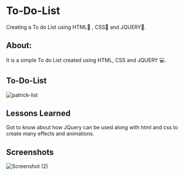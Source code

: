 
# To-Do-List

Creating a To do List using HTML📂 , CSS📄 and JQUERY📃.


## About:

It is a simple To do List created using HTML, CSS and JQUERY 💻.


## To-Do-List

![patrick-list](https://user-images.githubusercontent.com/108175344/192336603-f79e1e4d-99cf-4783-8f2a-81f78a2645c1.gif)




## Lessons Learned

Got to know about how JQuery can be used along with html and css to create many effects and animations.


## Screenshots

![Screenshot (2)](https://user-images.githubusercontent.com/108175344/192339070-0fc27418-c314-4023-83a0-68a1e547b8ac.png)

